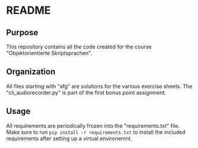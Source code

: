 # README

## Purpose
This repository contains all the code created for the course "Objektorientierte Skriptsprachen".

## Organization
All files starting with "afg" are solutions for the various exercise sheets.
The "cli_audiorecorder.py" is part of the first bonus point assignment.

## Usage
All requirements are periodically frozen into the "requirements.txt" file. Make sure to run 
`
pip install -r requirements.txt
`
to install the included requirements after setting up a virtual environemnt.
